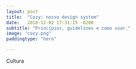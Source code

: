 ```yaml
---
layout: post
title:  "Cozy: nosso design system"
date:   2018-12-02 17:31:15 -0200
subtitle: "Princípios, guidelines e como usar."
image: "cozy.png"
paddingtype: "hero"

---
```


Cultura